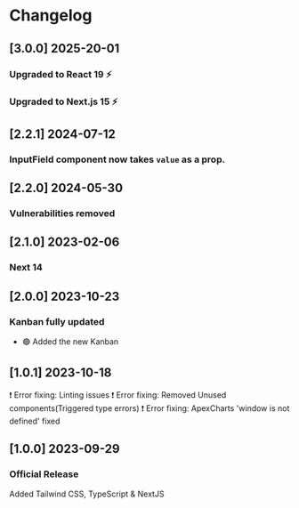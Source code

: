 # Changelog

## [3.0.0] 2025-20-01

### Upgraded to React 19 ⚡️

### Upgraded to Next.js 15 ⚡️

## [2.2.1] 2024-07-12

### InputField component now takes `value` as a prop.

## [2.2.0] 2024-05-30

### Vulnerabilities removed

## [2.1.0] 2023-02-06

### Next 14

## [2.0.0] 2023-10-23

### Kanban fully updated

- 🟢 Added the new Kanban

## [1.0.1] 2023-10-18

❗️ Error fixing: Linting issues
❗️ Error fixing: Removed Unused components(Triggered type errors)
❗️ Error fixing: ApexCharts 'window is not defined' fixed

## [1.0.0] 2023-09-29

### Official Release

Added Tailwind CSS, TypeScript & NextJS

